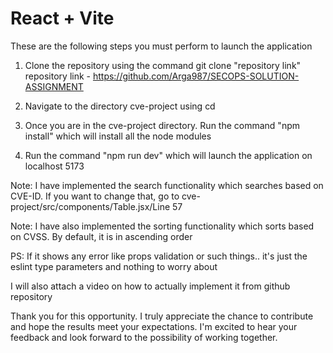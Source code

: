 # React + Vite

These are the following steps you must perform to launch the application

1. Clone the repository using the command git clone "repository link"
repository link - https://github.com/Arga987/SECOPS-SOLUTION-ASSIGNMENT

2. Navigate to the directory cve-project using cd

3. Once you are in the cve-project directory. Run the command "npm install" which will install all the node modules

4. Run the command "npm run dev" which will launch the application on localhost 5173

Note: I have implemented the search functionality which searches based on CVE-ID. If you want to change that, go to cve-project/src/components/Table.jsx/Line 57

Note: I have also implemented the sorting functionality which sorts based on CVSS. By default, it is in ascending order

PS: If it shows any error like props validation or such things.. it's just the eslint type parameters and nothing to worry about

I will also attach a video on how to actually implement it from github repository

Thank you for this opportunity. I truly appreciate the chance to contribute and hope the results meet your expectations. I'm excited to hear your feedback and look forward to the possibility of working together.

